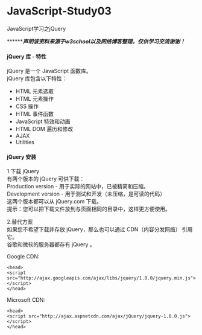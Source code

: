 # JavaScript-Study03
JavaScript学习之jQuery  

***********声明该资料来源于w3school以及网络博客整理，仅供学习交流谢谢！*****  

#### jQuery 库 - 特性  
jQuery 是一个 JavaScript 函数库。  
jQuery 库包含以下特性：  
- HTML 元素选取   
- HTML 元素操作  
- CSS 操作   
- HTML 事件函数  
- JavaScript 特效和动画   
- HTML DOM 遍历和修改  
- AJAX  
- Utilities  

#### jQuery 安装  
1.下载 jQuery  
有两个版本的 jQuery 可供下载：  
Production version - 用于实际的网站中，已被精简和压缩。  
Development version - 用于测试和开发（未压缩，是可读的代码）  
这两个版本都可以从 jQuery.com 下载。  
提示：您可以把下载文件放到与页面相同的目录中，这样更方便使用。  

2.替代方案  
如果您不希望下载并存放 jQuery，那么也可以通过 CDN（内容分发网络） 引用它。  
谷歌和微软的服务器都存有 jQuery 。  

Google CDN:  
```
<head>
<script src="http://ajax.googleapis.com/ajax/libs/jquery/1.8.0/jquery.min.js">
</script>
</head>
```
Microsoft CDN:  
```
<head>
<script src="http://ajax.aspnetcdn.com/ajax/jQuery/jquery-1.8.0.js">
</script>
</head>
```
